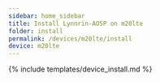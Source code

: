 ```yaml
---
sidebar: home_sidebar
title: Install Lynnrin-AOSP on m20lte
folder: install
permalink: /devices/m20lte/install
device: m20lte
---
```

{% include templates/device_install.md %}
